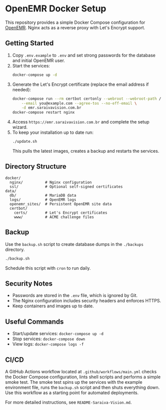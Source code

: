 # OpenEMR Docker Setup

This repository provides a simple Docker Compose configuration for [OpenEMR](https://www.open-emr.org/). Nginx acts as a reverse proxy with Let's Encrypt support.

## Getting Started

1. Copy `.env.example` to `.env` and set strong passwords for the database and initial OpenEMR user.
2. Start the services:
   ```bash
   docker-compose up -d
   ```
3. Generate the Let's Encrypt certificate (replace the email address if needed):
   ```bash
   docker-compose run --rm certbot certonly --webroot --webroot-path /var/www/certbot \
       --email you@example.com --agree-tos --no-eff-email \
       -d emr.saraivavision.com.br
   docker-compose restart nginx
   ```
4. Access `https://emr.saraivavision.com.br` and complete the setup wizard.
5. To keep your installation up to date run:
   ```bash
   ./update.sh
   ```
   This pulls the latest images, creates a backup and restarts the services.

## Directory Structure

```
docker/
  nginx/          # Nginx configuration
  ssl/            # Optional self‑signed certificates
data/
  db/             # MariaDB data
  logs/           # OpenEMR logs
  openemr_sites/  # Persistent OpenEMR site data
  certbot/
    certs/        # Let's Encrypt certificates
    www/          # ACME challenge files
```

## Backup

Use the `backup.sh` script to create database dumps in the `./backups` directory.

```bash
./backup.sh
```

Schedule this script with `cron` to run daily.

## Security Notes

- Passwords are stored in the `.env` file, which is ignored by Git.
- The Nginx configuration includes security headers and enforces HTTPS.
- Keep containers and images up to date.

## Useful Commands

- Start/update services: `docker-compose up -d`
- Stop services: `docker-compose down`
- View logs: `docker-compose logs -f`

## CI/CD

A GitHub Actions workflow located at `.github/workflows/main.yml` checks the
Docker Compose configuration, lints shell scripts and performs a simple smoke
test. The smoke test spins up the services with the example environment file,
runs the `backup.sh` script and then shuts everything down. Use this workflow as
a starting point for automated deployments.

For more detailed instructions, see `README-Saraiva-Vision.md`.
